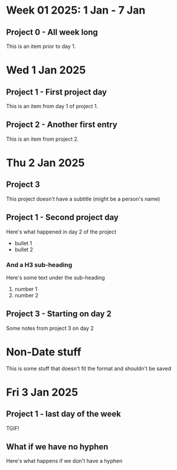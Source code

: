 # Week 01 2025: 1 Jan - 7 Jan

## Project 0 - All week long

This is an item prior to day 1.

# Wed 1 Jan 2025

## Project 1 - First project day

This is an item from day 1 of project 1.

## Project 2 - Another first entry

This is an item from project 2.

# Thu 2 Jan 2025

## Project 3

This project doesn't have a subtitle (might be a person's name)

## Project 1 - Second project day

Here's what happened in day 2 of the project

- bullet 1
- bullet 2

### And a H3 sub-heading

Here's some text under the sub-heading

1. number 1
2. number 2

## Project 3 - Starting on day 2

Some notes from project 3 on day 2

# Non-Date stuff

This is some stuff that doesn't fit the format and shouldn't be saved

# Fri 3 Jan 2025

## Project 1 - last day of the week

TGIF!

## What if we have no hyphen

Here's what happens if we don't have a hyphen
